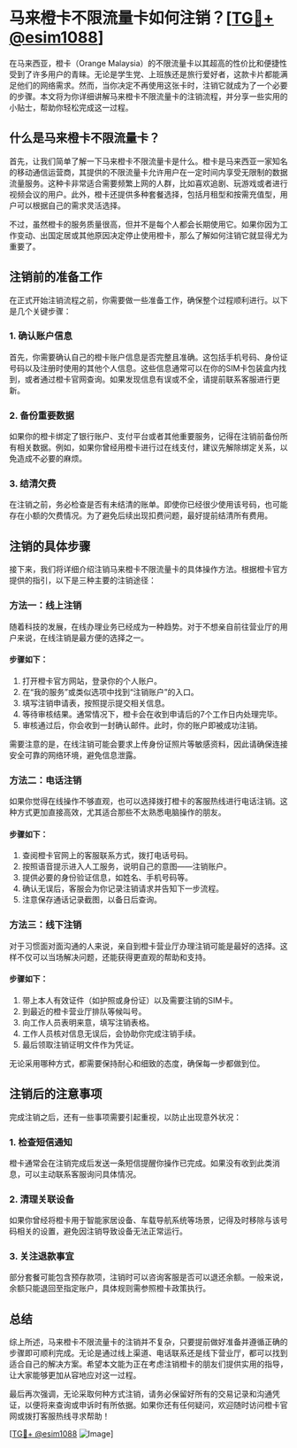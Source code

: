 # 马来橙卡不限流量卡如何注销？[[TG💪+ @esim1088](https://t.me/s/esim1088)]

在马来西亚，橙卡（Orange Malaysia）的不限流量卡以其超高的性价比和便捷性受到了许多用户的青睐。无论是学生党、上班族还是旅行爱好者，这款卡片都能满足他们的网络需求。然而，当你决定不再使用这张卡时，注销它就成为了一个必要的步骤。本文将为你详细讲解马来橙卡不限流量卡的注销流程，并分享一些实用的小贴士，帮助你轻松完成这一过程。

## 什么是马来橙卡不限流量卡？

首先，让我们简单了解一下马来橙卡不限流量卡是什么。橙卡是马来西亚一家知名的移动通信运营商，其提供的不限流量卡允许用户在一定时间内享受无限制的数据流量服务。这种卡非常适合需要频繁上网的人群，比如喜欢追剧、玩游戏或者进行视频会议的用户。此外，橙卡还提供多种套餐选择，包括月租型和按需充值型，用户可以根据自己的需求灵活选择。

不过，虽然橙卡的服务质量很高，但并不是每个人都会长期使用它。如果你因为工作变动、出国定居或其他原因决定停止使用橙卡，那么了解如何注销它就显得尤为重要了。

## 注销前的准备工作

在正式开始注销流程之前，你需要做一些准备工作，确保整个过程顺利进行。以下是几个关键步骤：

### 1. 确认账户信息

首先，你需要确认自己的橙卡账户信息是否完整且准确。这包括手机号码、身份证号码以及注册时使用的其他个人信息。这些信息通常可以在你的SIM卡包装盒内找到，或者通过橙卡官网查询。如果发现信息有误或不全，请提前联系客服进行更新。

### 2. 备份重要数据

如果你的橙卡绑定了银行账户、支付平台或者其他重要服务，记得在注销前备份所有相关数据。例如，如果你曾经用橙卡进行过在线支付，建议先解除绑定关系，以免造成不必要的麻烦。

### 3. 结清欠费

在注销之前，务必检查是否有未结清的账单。即使你已经很少使用该号码，也可能存在小额的欠费情况。为了避免后续出现扣费问题，最好提前结清所有费用。

## 注销的具体步骤

接下来，我们将详细介绍注销马来橙卡不限流量卡的具体操作方法。根据橙卡官方提供的指引，以下是三种主要的注销途径：

### 方法一：线上注销

随着科技的发展，在线办理业务已经成为一种趋势。对于不想亲自前往营业厅的用户来说，在线注销是最方便的选择之一。

#### 步骤如下：
1. 打开橙卡官方网站，登录你的个人账户。
2. 在“我的服务”或类似选项中找到“注销账户”的入口。
3. 填写注销申请表，按照提示提交相关信息。
4. 等待审核结果。通常情况下，橙卡会在收到申请后的7个工作日内处理完毕。
5. 审核通过后，你会收到一封确认邮件。此时，你的账户即被成功注销。

需要注意的是，在线注销可能会要求上传身份证照片等敏感资料，因此请确保连接安全可靠的网络环境，避免信息泄露。

### 方法二：电话注销

如果你觉得在线操作不够直观，也可以选择拨打橙卡的客服热线进行电话注销。这种方式更加直接高效，尤其适合那些不太熟悉电脑操作的朋友。

#### 步骤如下：
1. 查阅橙卡官网上的客服联系方式，拨打电话号码。
2. 按照语音提示进入人工服务，说明自己的意图——注销账户。
3. 提供必要的身份验证信息，如姓名、手机号码等。
4. 确认无误后，客服会为你记录注销请求并告知下一步流程。
5. 注意保存通话记录截图，以备日后查询。

### 方法三：线下注销

对于习惯面对面沟通的人来说，亲自到橙卡营业厅办理注销可能是最好的选择。这样不仅可以当场解决问题，还能获得更直观的帮助和支持。

#### 步骤如下：
1. 带上本人有效证件（如护照或身份证）以及需要注销的SIM卡。
2. 到最近的橙卡营业厅排队等候叫号。
3. 向工作人员表明来意，填写注销表格。
4. 工作人员核对信息无误后，会协助你完成注销手续。
5. 最后领取注销证明文件作为凭证。

无论采用哪种方式，都需要保持耐心和细致的态度，确保每一步都做到位。

## 注销后的注意事项

完成注销之后，还有一些事项需要引起重视，以防止出现意外状况：

### 1. 检查短信通知

橙卡通常会在注销完成后发送一条短信提醒你操作已完成。如果没有收到此类消息，可以主动联系客服询问具体情况。

### 2. 清理关联设备

如果你曾经将橙卡用于智能家居设备、车载导航系统等场景，记得及时移除与该号码相关的设置，避免因注销导致设备无法正常运行。

### 3. 关注退款事宜

部分套餐可能包含预存款项，注销时可以咨询客服是否可以退还余额。一般来说，余额只能退回至指定账户，具体规则需参照橙卡政策执行。

## 总结

综上所述，马来橙卡不限流量卡的注销并不复杂，只要提前做好准备并遵循正确的步骤即可顺利完成。无论是通过线上渠道、电话联系还是线下营业厅，都可以找到适合自己的解决方案。希望本文能为正在考虑注销橙卡的朋友们提供实用的指导，让大家能够更加从容地应对这一过程。

最后再次强调，无论采取何种方式注销，请务必保留好所有的交易记录和沟通凭证，以便将来查询或申诉时有所依据。如果你还有任何疑问，欢迎随时访问橙卡官网或拨打客服热线寻求帮助！

[[TG💪+ @esim1088](https://t.me/s/esim1088) ![Image](https://i.postimg.cc/4NQfJmqS/Snipaste-2025-05-13-00-14-12.png)]